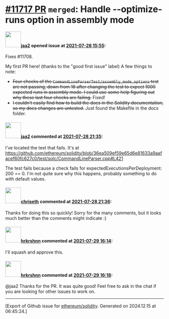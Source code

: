 # [\#11717 PR](https://github.com/ethereum/solidity/pull/11717) `merged`: Handle --optimize-runs option in assembly mode

#### <img src="https://avatars.githubusercontent.com/u/43010335?v=4" width="50">[jaa2](https://github.com/jaa2) opened issue at [2021-07-28 15:55](https://github.com/ethereum/solidity/pull/11717):

Fixes #11708.

My first PR here! (thanks to the "good first issue" label) A few things to note:
* ~~Four checks of the `CommandLineParserTest/assembly_mode_options` test are not passing, down from 16 after changing the test to expect 1000 expected runs in assembly mode. I could use some help figuring out why these last four checks are failing.~~ Fixed!
* ~~I couldn't easily find how to build the docs in the Solidity documentation, so my docs changes are untested.~~ Just found the Makefile in the docs folder.

#### <img src="https://avatars.githubusercontent.com/u/43010335?v=4" width="50">[jaa2](https://github.com/jaa2) commented at [2021-07-28 21:35](https://github.com/ethereum/solidity/pull/11717#issuecomment-888637785):

I've located the test that fails. It's at https://github.com/ethereum/solidity/blob/36ea509ef59e65d6e81633a9aafacef60fc627c0/test/solc/CommandLineParser.cpp#L421

The test fails because a check fails for expectedExecutionsPerDeployment: 200 == 0. I'm not quite sure why this happens, probably something to do with default values.

#### <img src="https://avatars.githubusercontent.com/u/9073706?v=4" width="50">[chriseth](https://github.com/chriseth) commented at [2021-07-28 21:36](https://github.com/ethereum/solidity/pull/11717#issuecomment-888637962):

Thanks for doing this so quickly! Sorry for the many comments, but it looks much better than the comments might indicate :)

#### <img src="https://avatars.githubusercontent.com/u/13174375?u=52d702cb6bec53b561afa293cf9cd53ef7a63924&v=4" width="50">[hrkrshnn](https://github.com/hrkrshnn) commented at [2021-07-29 16:14](https://github.com/ethereum/solidity/pull/11717#issuecomment-889280609):

I'll squash and approve this.

#### <img src="https://avatars.githubusercontent.com/u/13174375?u=52d702cb6bec53b561afa293cf9cd53ef7a63924&v=4" width="50">[hrkrshnn](https://github.com/hrkrshnn) commented at [2021-07-29 16:18](https://github.com/ethereum/solidity/pull/11717#issuecomment-889283545):

@jaa2 Thanks for the PR. It was quite good! Feel free to ask in the chat if you are looking for other issues to work on.


-------------------------------------------------------------------------------



[Export of Github issue for [ethereum/solidity](https://github.com/ethereum/solidity). Generated on 2024.12.15 at 06:45:24.]
